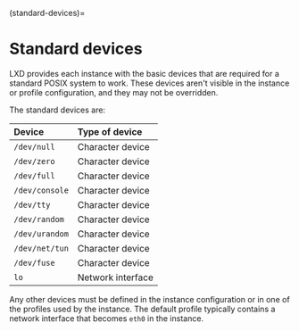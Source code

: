 (standard-devices)=
# Standard devices

LXD provides each instance with the basic devices that are required for a standard POSIX system to work.
These devices aren't visible in the instance or profile configuration, and they may not be overridden.

The standard devices are:

| Device         | Type of device    |
|:---------------|:------------------|
| `/dev/null`    | Character device  |
| `/dev/zero`    | Character device  |
| `/dev/full`    | Character device  |
| `/dev/console` | Character device  |
| `/dev/tty`     | Character device  |
| `/dev/random`  | Character device  |
| `/dev/urandom` | Character device  |
| `/dev/net/tun` | Character device  |
| `/dev/fuse`    | Character device  |
| `lo`           | Network interface |

Any other devices must be defined in the instance configuration or in one of the profiles used by the instance.
The default profile typically contains a network interface that becomes `eth0` in the instance.
